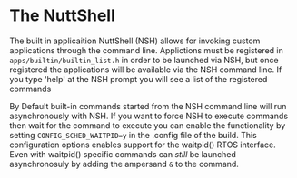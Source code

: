 # The NuttShell

The built in applicaition NuttShell (NSH) allows for invoking custom applications
through the command line.  Applictions must be registered in 
`apps/builtin/builtin_list.h` in order to be launched via NSH, but once registered
the applications will be available via the NSH command line.  If you type 'help'
at the NSH prompt you will see a list of the registered commands

By Default built-in commands started from the NSH command line will run
asynchronously with NSH.  If you want to force NSH to execute commands then wait
for the command to execute you can enable the functionality by setting 
`CONFIG_SCHED_WAITPID=y` in the .config file of the build. This configuration
options enables support for the waitpid() RTOS interface.  Even with waitpid() 
specific commands can *still* be launched asynchronosuly by adding the ampersand
`&` to the command.


